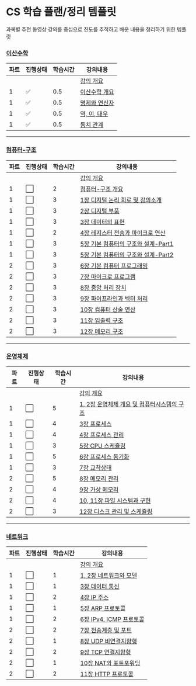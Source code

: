 # CS 학습 플랜/정리 템플릿
과목별 추천 동영상 강의를 중심으로 진도를 추적하고 배운 내용을 정리하기 위한 템플릿

### [이산수학](https://www.youtube.com/playlist?list=PLRx0vPvlEmdDgOIBt9MKQl-uMVrxtac4n)
|파트|진행상태|학습시간|강의내용|
| ------ | ------ | ------ | ------ | 
| | | | [강의 개요](이산수학) |
|1| :white_check_mark: |0.5| [이산수학 개요](이산수학/이산수학-개요.md) |
|1| :white_check_mark: |0.5| [명제와 연산자](이산수학/명제와-연산자.md) |
|1| :white_check_mark: |0.5| [역, 이, 대우](이산수학/역-이-대우.md) |
|1| :white_check_mark: |0.5| [동치 관계](이산수학/동치-관계.md) |

---

### [컴퓨터-구조](https://www.youtube.com/playlist?list=PLc8fQ-m7b1hCHTT7VH2oo0Ng7Et096dYc)
|파트|진행상태|학습시간|강의내용|
| ------ | ------ | ------ | ------ |
| | | | [강의 개요](컴퓨터-구조) |
|1| :white_large_square: |2| [컴퓨터-구조 개요](컴퓨터-구조/컴퓨터-구조-개요.md) |
|1| :white_large_square: |3| [1장 디지털 논리 회로 및 강의소개](컴퓨터-구조/1장-디지털-논리-회로-및-강의소개.md) |
|1| :white_large_square: |3| [2장 디지털 부품](컴퓨터-구조/2장-디지털-부품.md) |
|1| :white_large_square: |3| [3장 데이터의 표현](컴퓨터-구조/3장-데이터의-표현.md) |
|1| :white_large_square: |2| [4장 레지스터 전송과 마이크로 연산](컴퓨터-구조/4장-레지스터-전송과-마이크로-연산.md) |
|1| :white_large_square: |3| [5장 기본 컴퓨터의 구조와 설계-Part1](컴퓨터-구조/5장-기본-컴퓨터의-구조와-설계-Part1.md) |
|1| :white_large_square: |3| [5장 기본 컴퓨터의 구조와 설계-Part2](컴퓨터-구조/5장-기본-컴퓨터의-구조와-설계-Part2.md) |
|2| :white_large_square: |3| [6장 기본 컴퓨터 프로그래밍](컴퓨터-구조/6장-기본-컴퓨터-프로그래밍.md) |
|2| :white_large_square: |3| [7장 마이크로 프로그램](컴퓨터-구조/7장-마이크로-프로그램.md) |
|2| :white_large_square: |3| [8장 중앙 처리 장치](컴퓨터-구조/8장-중앙-처리-장치.md) |
|2| :white_large_square: |3| [9장 파이프라인과 벡터 처리](컴퓨터-구조/9장-파이프라인과-벡터-처리.md) |
|2| :white_large_square: |3| [10장 컴퓨터 산술 연산](컴퓨터-구조/10장-컴퓨터-산술-연산.md) |
|2| :white_large_square: |3| [11장 입출력 구조](컴퓨터-구조/11장-입출력-구조.md) |
|2| :white_large_square: |3| [12장 메모리 구조](컴퓨터-구조/12장-메모리-구조.md) |

---

### [운영체제](http://www.kocw.net/home/search/kemView.do?kemId=1046323)
|파트|진행상태|학습시간|강의내용|
| ------ | ------ | ------ | ------ |
| | | | [강의 개요](운영체제) |
|1| :white_large_square: |5| [1, 2장 운영체제 개요 및 컴퓨터시스템의 구조](운영체제/1,-2장-운영체제-개요-및-컴퓨터시스템의-구조.md) |
|1| :white_large_square: |4| [3장 프로세스](운영체제/3장-프로세스.md) |
|1| :white_large_square: |4| [4장 프로세스 관리](운영체제/4장-프로세스-관리.md) |
|1| :white_large_square: |3| [5장 CPU 스케쥴링](운영체제/5장-CPU-스케쥴링.md) |
|1| :white_large_square: |5| [6장 프로세스 동기화](운영체제/6장-프로세스-동기화.md) |
|1| :white_large_square: |3| [7장 교착상태](운영체제/7장-교착상태.md) |
|2| :white_large_square: |5| [8장 메모리 관리](운영체제/8장-메모리-관리.md) |
|2| :white_large_square: |4| [9장 가상 메모리](운영체제/9장-가상-메모리.md) |
|2| :white_large_square: |4| [10, 11장 파일 시스템과 구현](운영체제/10,-11장-파일-시스템과-구현.md) |
|2| :white_large_square: |3| [12장 디스크 관리 및 스케쥴링](운영체제/12장-디스크-관리-및-스케쥴링.md) |

---

### [네트워크](https://www.youtube.com/playlist?list=PL0d8NnikouEWcF1jJueLdjRIC4HsUlULi)
|파트|진행상태|학습시간|강의내용|
| ------ | ------ | ------ | ------ |
| | | | [강의 개요](네트워크) |
|1| :white_large_square: |1| [1, 2장 네트워크와 모델](네트워크/1,-2장-네트워크와-모델.md) |
|1| :white_large_square: |1| [3장 데이터 통신](네트워크/3장-데이터-통신.md) |
|1| :white_large_square: |2| [4장 IP 주소](네트워크/4장-IP-주소.md) |
|1| :white_large_square: |1| [5장 ARP 프로토콜](네트워크/5장-ARP-프로토콜.md) |
|1| :white_large_square: |2| [6장 IPv4, ICMP 프로토콜](네트워크/6장-IPv4,-ICMP-프로토콜.md) |
|2| :white_large_square: |2| [7장 전송계층 및 포트](네트워크/7장-전송계층-및-포트.md) |
|2| :white_large_square: |1| [8장 UDP 비연결지향형](네트워크/8장-UDP-비연결지향형.md) |
|2| :white_large_square: |2| [9장 TCP 연결지향형](네트워크/9장-TCP-연결지향형.md) |
|2| :white_large_square: |1| [10장 NAT와 포트포워딩](네트워크/10장-NAT와-포트포워딩.md) |
|2| :white_large_square: |2| [11장 HTTP 프로토콜](네트워크/11장-HTTP-프로토콜.md) |
